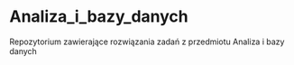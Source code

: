 # Analiza_i_bazy_danych
Repozytorium zawierające rozwiązania zadań z przedmiotu Analiza i bazy danych
